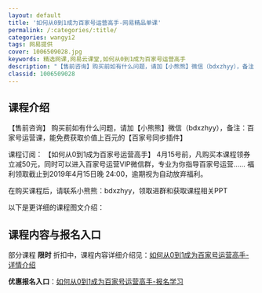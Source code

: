 ```yaml
---
layout: default
title: '如何从0到1成为百家号运营高手-网易精品单课'
permalink: /:categories/:title/
categories: wangyi2
tags: 网易提供
cover: 1006509028.jpg
keywords: 精选网课,网易云课堂,如何从0到1成为百家号运营高手
description: "【售前咨询】购买前如有什么问题，请加【小熊熊】微信（bdxzhyy），备注：百家号运营课，能免费获取价值上百元的【百家号同步插件】课程订阅：【如何从0到1成为百家号运营高手】4月15号前，凡"
classid: 1006509028
---
```


## 课程介绍

【售前咨询】
购买前如有什么问题，请加【小熊熊】微信（bdxzhyy），备注：百家号运营课，能免费获取价值上百元的【百家号同步插件】

课程订阅：
【如何从0到1成为百家号运营高手】
4月15号前，凡购买本课程领券立减50元，同时可以进入百家号运营VIP微信群，专业为你指导百家号运营……
福利领取截止到2019年4月15日晚 24:00，逾期视为自动放弃福利。

在购买课程后，请联系小熊熊：bdxzhyy，领取进群和获取课程相关PPT

以下是更详细的课程图文介绍：

## 课程内容与报名入口

部分课程 **限时** 折扣中，课程内容详细介绍见：[如何从0到1成为百家号运营高手-详情介绍](https://study.163.com/course/introduction/1006509028.htm?share=1&shareId=1025206652&utm_campaign=share&utm_medium=iphoneShare&utm_source=&utm_u=1025206652)

**优惠报名入口**：[如何从0到1成为百家号运营高手-报名学习](https://study.163.com/course/introduction/1006509028.htm?share=1&shareId=1025206652&utm_campaign=share&utm_medium=iphoneShare&utm_source=&utm_u=1025206652)

